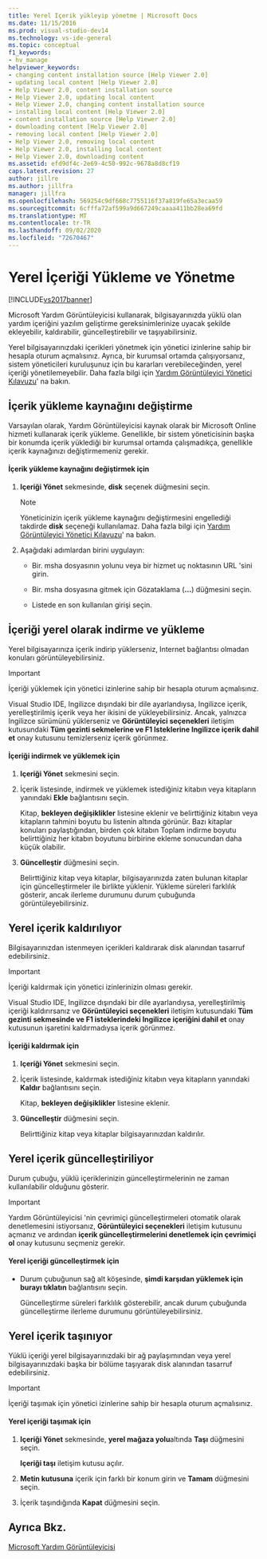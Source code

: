 ```yaml
---
title: Yerel Içerik yükleyip yönetme | Microsoft Docs
ms.date: 11/15/2016
ms.prod: visual-studio-dev14
ms.technology: vs-ide-general
ms.topic: conceptual
f1_keywords:
- hv_manage
helpviewer_keywords:
- changing content installation source [Help Viewer 2.0]
- updating local content [Help Viewer 2.0]
- Help Viewer 2.0, content installation source
- Help Viewer 2.0, updating local content
- Help Viewer 2.0, changing content installation source
- installing local content [Help Viewer 2.0]
- content installation source [Help Viewer 2.0]
- downloading content [Help Viewer 2.0]
- removing local content [Help Viewer 2.0]
- Help Viewer 2.0, removing local content
- Help Viewer 2.0, installing local content
- Help Viewer 2.0, downloading content
ms.assetid: efd9df4c-2e69-4c50-992c-9678a8d8cf19
caps.latest.revision: 27
author: jillre
ms.author: jillfra
manager: jillfra
ms.openlocfilehash: 569254c9df668c7755116f37a819fe65a3ecaa59
ms.sourcegitcommit: 6cfffa72af599a9d667249caaaa411bb28ea69fd
ms.translationtype: MT
ms.contentlocale: tr-TR
ms.lasthandoff: 09/02/2020
ms.locfileid: "72670467"
---
```

# <a name="install-and-manage-local-content"></a>Yerel İçeriği Yükleme ve Yönetme
[!INCLUDE[vs2017banner](../includes/vs2017banner.md)]

Microsoft Yardım Görüntüleyicisi kullanarak, bilgisayarınızda yüklü olan yardım içeriğini yazılım geliştirme gereksinimlerinize uyacak şekilde ekleyebilir, kaldırabilir, güncelleştirebilir ve taşıyabilirsiniz.

 Yerel bilgisayarınızdaki içerikleri yönetmek için yönetici izinlerine sahip bir hesapla oturum açmalısınız. Ayrıca, bir kurumsal ortamda çalışıyorsanız, sistem yöneticileri kuruluşunuz için bu kararları verebileceğinden, yerel içeriği yönetilemeyebilir. Daha fazla bilgi için [Yardım Görüntüleyici Yönetici Kılavuzu](../ide/help-viewer-administrator-guide.md)' na bakın.

## <a name="changing-the-content-installation-source"></a>İçerik yükleme kaynağını değiştirme
 Varsayılan olarak, Yardım Görüntüleyicisi kaynak olarak bir Microsoft Online hizmeti kullanarak içerik yükleme. Genellikle, bir sistem yöneticisinin başka bir konumda içerik yüklediği bir kurumsal ortamda çalışmadıkça, genellikle içerik kaynağınızı değiştirmemeniz gerekir.

#### <a name="to-change-the-content-installation-source"></a>İçerik yükleme kaynağını değiştirmek için

1. **Içeriği Yönet** sekmesinde, **disk** seçenek düğmesini seçin.

    > [!NOTE]
    > Yöneticinizin içerik yükleme kaynağını değiştirmesini engellediği takdirde **disk** seçeneği kullanılamaz. Daha fazla bilgi için [Yardım Görüntüleyici Yönetici Kılavuzu](../ide/help-viewer-administrator-guide.md)' na bakın.

2. Aşağıdaki adımlardan birini uygulayın:

    - Bir. msha dosyasının yolunu veya bir hizmet uç noktasının URL 'sini girin.

    - Bir. msha dosyasına gitmek için Gözataklama (**...**) düğmesini seçin.

    - Listede en son kullanılan girişi seçin.

## <a name="download-and-install-content-locally"></a>İçeriği yerel olarak indirme ve yükleme
 Yerel bilgisayarınıza içerik indirip yüklerseniz, Internet bağlantısı olmadan konuları görüntüleyebilirsiniz.

> [!IMPORTANT]
> İçeriği yüklemek için yönetici izinlerine sahip bir hesapla oturum açmalısınız.

 Visual Studio IDE, Ingilizce dışındaki bir dile ayarlandıysa, Ingilizce içerik, yerelleştirilmiş içerik veya her ikisini de yükleyebilirsiniz. Ancak, yalnızca Ingilizce sürümünü yüklerseniz ve **Görüntüleyici seçenekleri** iletişim kutusundaki **Tüm gezinti sekmelerine ve F1 Isteklerine Ingilizce içerik dahil et** onay kutusunu temizlerseniz içerik görünmez.

#### <a name="to-download-and-install-content"></a>İçeriği indirmek ve yüklemek için

1. **Içeriği Yönet** sekmesini seçin.

2. İçerik listesinde, indirmek ve yüklemek istediğiniz kitabın veya kitapların yanındaki **Ekle** bağlantısını seçin.

     Kitap, **bekleyen değişiklikler** listesine eklenir ve belirttiğiniz kitabın veya kitapların tahmini boyutu bu listenin altında görünür. Bazı kitaplar konuları paylaştığından, birden çok kitabın Toplam indirme boyutu belirttiğiniz her kitabın boyutunu birbirine ekleme sonucundan daha küçük olabilir.

3. **Güncelleştir** düğmesini seçin.

     Belirttiğiniz kitap veya kitaplar, bilgisayarınızda zaten bulunan kitaplar için güncelleştirmeler ile birlikte yüklenir. Yükleme süreleri farklılık gösterir, ancak ilerleme durumunu durum çubuğunda görüntüleyebilirsiniz.

## <a name="removing-local-content"></a>Yerel içerik kaldırılıyor
 Bilgisayarınızdan istenmeyen içerikleri kaldırarak disk alanından tasarruf edebilirsiniz.

> [!IMPORTANT]
> İçeriği kaldırmak için yönetici izinlerinizin olması gerekir.

 Visual Studio IDE, Ingilizce dışındaki bir dile ayarlandıysa, yerelleştirilmiş içeriği kaldırırsanız ve **Görüntüleyici seçenekleri** iletişim kutusundaki **Tüm gezinti sekmesinde ve F1 isteklerindeki Ingilizce içeriğini dahil et** onay kutusunun işaretini kaldırmadıysa içerik görünmez.

#### <a name="to-remove-content"></a>İçeriği kaldırmak için

1. **Içeriği Yönet** sekmesini seçin.

2. İçerik listesinde, kaldırmak istediğiniz kitabın veya kitapların yanındaki **Kaldır** bağlantısını seçin.

     Kitap, **bekleyen değişiklikler** listesine eklenir.

3. **Güncelleştir** düğmesini seçin.

     Belirttiğiniz kitap veya kitaplar bilgisayarınızdan kaldırılır.

## <a name="updating-local-content"></a>Yerel içerik güncelleştiriliyor
 Durum çubuğu, yüklü içeriklerinizin güncelleştirmelerinin ne zaman kullanılabilir olduğunu gösterir.

> [!IMPORTANT]
> Yardım Görüntüleyicisi 'nin çevrimiçi güncelleştirmeleri otomatik olarak denetlemesini istiyorsanız, **Görüntüleyici seçenekleri** iletişim kutusunu açmanız ve ardından **içerik güncelleştirmelerini denetlemek için çevrimiçi ol** onay kutusunu seçmeniz gerekir.

#### <a name="to-update-local-content"></a>Yerel içeriği güncelleştirmek için

- Durum çubuğunun sağ alt köşesinde, **şimdi karşıdan yüklemek için burayı tıklatın** bağlantısını seçin.

  Güncelleştirme süreleri farklılık gösterebilir, ancak durum çubuğunda güncelleştirme ilerleme durumunu görüntüleyebilirsiniz.

## <a name="moving-local-content"></a>Yerel içerik taşınıyor
 Yüklü içeriği yerel bilgisayarınızdaki bir ağ paylaşımından veya yerel bilgisayarınızdaki başka bir bölüme taşıyarak disk alanından tasarruf edebilirsiniz.

> [!IMPORTANT]
> İçeriği taşımak için yönetici izinlerine sahip bir hesapla oturum açmalısınız.

#### <a name="to-move-local-content"></a>Yerel içeriği taşımak için

1. **Içeriği Yönet** sekmesinde, **yerel mağaza yolu**altında **Taşı** düğmesini seçin.

     **Içeriği taşı** iletişim kutusu açılır.

2. **Metin kutusuna** içerik için farklı bir konum girin ve **Tamam** düğmesini seçin.

3. İçerik taşındığında **Kapat** düğmesini seçin.

## <a name="see-also"></a>Ayrıca Bkz.
 [Microsoft Yardım Görüntüleyicisi](../ide/microsoft-help-viewer.md)
